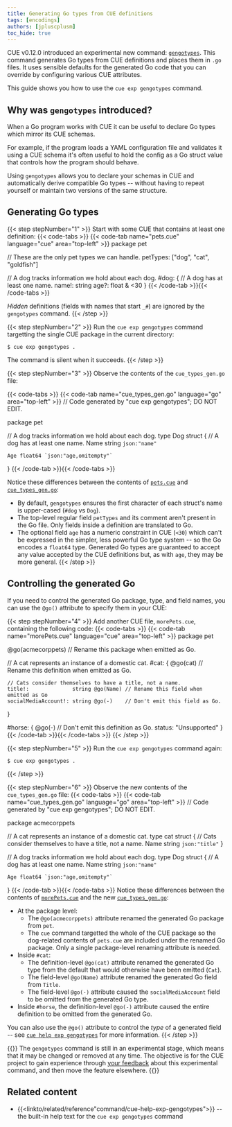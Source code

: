 ```yaml
---
title: Generating Go types from CUE definitions
tags: [encodings]
authors: [jpluscplusm]
toc_hide: true
---
```


CUE v0.12.0 introduced an experimental new command:
[`gengotypes`]({{<relref"docs/reference/command/cue-help-exp-gengotypes">}}).
This command generates Go types from CUE definitions and places them in `.go`
files. It uses sensible defaults for the generated Go code that you can
override by configuring various CUE attributes.

This guide shows you how to use the `cue exp gengotypes` command.

<!--more-->

## Why was `gengotypes` introduced?

When a Go program works with CUE it can be useful to declare Go types which
mirror its CUE schemas.

For example, if the program loads a YAML configuration file and validates it
using a CUE schema it's often useful to hold the config as a Go struct value
that controls how the program should behave.

Using `gengotypes` allows you to declare your schemas in CUE and automatically
derive compatible Go types -- without having to repeat yourself or maintain two
versions of the same structure.

## Generating Go types

{{< step stepNumber="1" >}}
Start with some CUE that contains at least one definition:
{{< code-tabs >}}
{{< code-tab name="pets.cue" language="cue" area="top-left" >}}
package pet

// These are the only pet types we can handle.
petTypes: ["dog", "cat", "goldfish"]

// A dog tracks information we hold about each dog.
#dog: {
	// A dog has at least one name.
	name!: string
	age?:  float & <30
}
{{< /code-tab >}}{{< /code-tabs >}}

*Hidden* definitions (fields with names that start `_#`) are ignored by the
`gengotypes` command.
{{< /step >}}

{{< step stepNumber="2" >}}
Run the `cue exp gengotypes` command targetting the single CUE package in the
current directory:

```text { title="TERMINAL" type="terminal" codeToCopy="Y3VlIGV4cCBnZW5nb3R5cGVzIC4=" }
$ cue exp gengotypes .
```
The command is silent when it succeeds.
{{< /step >}}

{{< step stepNumber="3" >}}
Observe the contents of the `cue_types_gen.go` file:

{{< code-tabs >}}
{{< code-tab name="cue_types_gen.go" language="go" area="top-left" >}}
// Code generated by "cue exp gengotypes"; DO NOT EDIT.

package pet

// A dog tracks information we hold about each dog.
type Dog struct {
	// A dog has at least one name.
	Name string `json:"name"`

	Age float64 `json:"age,omitempty"`
}
{{< /code-tab >}}{{< /code-tabs >}}

Notice these differences between the contents of
[`pets.cue`](#step-1)
and
[`cue_types_gen.go`](#step-3):

- By default, `gengotypes` ensures the first character of each struct's name is
  upper-cased (`#dog` vs `Dog`).
- The top-level regular field `petTypes` and its comment aren't present in the
  Go file. Only fields inside a definition are translated to Go.
- The optional field `age` has a numeric constraint in CUE (`<30`) which can't
  be expressed in the simpler, less powerful Go type system -- so the Go
  encodes a `float64` type. Generated Go types are guaranteed to accept any
  value accepted by the CUE definitions but, as with `age`, they may be more
  general.
{{< /step >}}

## Controlling the generated Go

If you need to control the generated Go package, type, and field names, you can
use the `@go()` attribute to specify them in your CUE:

{{< step stepNumber="4" >}}
Add another CUE file, `morePets.cue`, containing the following code:
{{< code-tabs >}}
{{< code-tab name="morePets.cue" language="cue" area="top-left" >}}
package pet

@go(acmecorppets) // Rename this package when emitted as Go.

// A cat represents an instance of a domestic cat.
#cat: {
	@go(cat) // Rename this definition when emitted as Go.

	// Cats consider themselves to have a title, not a name.
	title!:              string @go(Name) // Rename this field when emitted as Go
	socialMediaAccount!: string @go(-)    // Don't emit this field as Go.
}

#horse: {
	@go(-) // Don't emit this definition as Go.
	status: "Unsupported"
}
{{< /code-tab >}}{{< /code-tabs >}}
{{< /step >}}

{{< step stepNumber="5" >}}
Run the `cue exp gengotypes` command again:

```text { title="TERMINAL" type="terminal" codeToCopy="Y3VlIGV4cCBnZW5nb3R5cGVzIC4=" }
$ cue exp gengotypes .
```
{{< /step >}}

{{< step stepNumber="6" >}}
Observe the new contents of the `cue_types_gen.go` file:
{{< code-tabs >}}
{{< code-tab name="cue_types_gen.go" language="go" area="top-left" >}}
// Code generated by "cue exp gengotypes"; DO NOT EDIT.

package acmecorppets

// A cat represents an instance of a domestic cat.
type cat struct {
	// Cats consider themselves to have a title, not a name.
	Name string `json:"title"`
}

// A dog tracks information we hold about each dog.
type Dog struct {
	// A dog has at least one name.
	Name string `json:"name"`

	Age float64 `json:"age,omitempty"`
}
{{< /code-tab >}}{{< /code-tabs >}}
Notice these differences between the contents of
[`morePets.cue`](#step-4)
and the new
[`cue_types_gen.go`](#step-6):

- At the package level:
  - The `@go(acmecorppets)` attribute renamed the generated Go package from
    `pet`.
  - The `cue` command targetted the whole of the CUE package so the dog-related
    contents of `pets.cue` are included under the renamed Go package.
    Only a single package-level renaming attribute is needed.
- Inside `#cat`:
  - The definition-level `@go(cat)` attribute renamed the generated
    Go type from the default that would otherwise have been emitted (`Cat`).
  - The field-level `@go(Name)` attribute renamed the generated Go field from
    `Title`.
  - The field-level `@go(-)` attribute caused the `socialMediaAccount` field to
    be omitted from the generated Go type.
- Inside `#horse`, the definition-level `@go(-)` attribute caused the entire
  definition to be omitted from the generated Go.

You can also use the `@go()` attribute to control the *type* of a generated
field -- see
[`cue help exp gengotypes`]({{<relref"docs/reference/command/cue-help-exp-gengotypes">}})
for more information.
{{< /step >}}

{{<warning>}}
The `gengotypes` command is still in an experimental stage, which means that it
may be changed or removed at any time. The objective is for the CUE project to
gain experience through [your feedback]({{<relref"/community">}}) about this
experimental command, and then move the feature elsewhere.
{{</warning>}}

## Related content

- {{<linkto/related/reference"command/cue-help-exp-gengotypes">}} --
  the built-in help text for the `cue exp gengotypes` command
